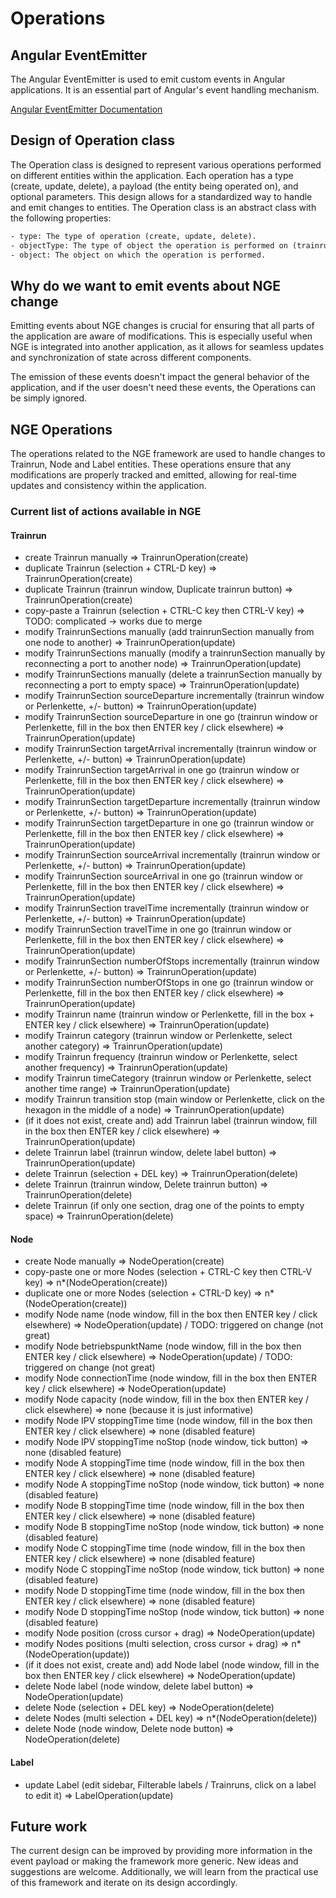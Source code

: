 # Operations

## Angular EventEmitter

The Angular EventEmitter is used to emit custom events in Angular applications. It is an essential part of Angular's event handling mechanism.

[Angular EventEmitter Documentation](https://v17.angular.io/api/core/EventEmitter)

## Design of Operation class

The Operation class is designed to represent various operations performed on different entities within the application. Each operation has a type (create, update, delete), a payload (the entity being operated on), and optional parameters. This design allows for a standardized way to handle and emit changes to entities. The Operation class is an abstract class with the following properties:

```txt
- type: The type of operation (create, update, delete).
- objectType: The type of object the operation is performed on (trainrun, node).
- object: The object on which the operation is performed.
```

## Why do we want to emit events about NGE change

Emitting events about NGE changes is crucial for ensuring that all parts of the application are aware of modifications. This is especially useful when NGE is integrated into another application, as it allows for seamless updates and synchronization of state across different components.

The emission of these events doesn't impact the general behavior of the application, and if the user doesn't need these events, the Operations can be simply ignored.

## NGE Operations

The operations related to the NGE framework are used to handle changes to Trainrun, Node and Label entities. These operations ensure that any modifications are properly tracked and emitted, allowing for real-time updates and consistency within the application.

### Current list of actions available in NGE

#### Trainrun

- create Trainrun manually => TrainrunOperation(create)
- duplicate Trainrun (selection + CTRL-D key) => TrainrunOperation(create)
- duplicate Trainrun (trainrun window, Duplicate trainrun button) => TrainrunOperation(create)
- copy-paste a Trainrun (selection + CTRL-C key then CTRL-V key) => TODO: complicated -> works due to merge
- modify TrainrunSections manually (add trainrunSection manually from one node to another) => TrainrunOperation(update)
- modify TrainrunSections manually (modify a trainrunSection manually by reconnecting a port to another node) => TrainrunOperation(update)
- modify TrainrunSections manually (delete a trainrunSection manually by reconnecting a port to empty space) => TrainrunOperation(update)
- modify TrainrunSection sourceDeparture incrementally (trainrun window or Perlenkette, +/- button) => TrainrunOperation(update)
- modify TrainrunSection sourceDeparture in one go (trainrun window or Perlenkette, fill in the box then ENTER key / click elsewhere) => TrainrunOperation(update)
- modify TrainrunSection targetArrival incrementally (trainrun window or Perlenkette, +/- button) => TrainrunOperation(update)
- modify TrainrunSection targetArrival in one go (trainrun window or Perlenkette, fill in the box then ENTER key / click elsewhere) => TrainrunOperation(update)
- modify TrainrunSection targetDeparture incrementally (trainrun window or Perlenkette, +/- button) => TrainrunOperation(update)
- modify TrainrunSection targetDeparture in one go (trainrun window or Perlenkette, fill in the box then ENTER key / click elsewhere) => TrainrunOperation(update)
- modify TrainrunSection sourceArrival incrementally (trainrun window or Perlenkette, +/- button) => TrainrunOperation(update)
- modify TrainrunSection sourceArrival in one go (trainrun window or Perlenkette, fill in the box then ENTER key / click elsewhere) => TrainrunOperation(update)
- modify TrainrunSection travelTime incrementally (trainrun window or Perlenkette, +/- button) => TrainrunOperation(update)
- modify TrainrunSection travelTime in one go (trainrun window or Perlenkette, fill in the box then ENTER key / click elsewhere) => TrainrunOperation(update)
- modify TrainrunSection numberOfStops incrementally (trainrun window or Perlenkette, +/- button) => TrainrunOperation(update)
- modify TrainrunSection numberOfStops in one go (trainrun window or Perlenkette, fill in the box then ENTER key / click elsewhere) => TrainrunOperation(update)
- modify Trainrun name (trainrun window or Perlenkette, fill in the box + ENTER key / click elsewhere) => TrainrunOperation(update)
- modify Trainrun category (trainrun window or Perlenkette, select another category) => TrainrunOperation(update)
- modify Trainrun frequency (trainrun window or Perlenkette, select another frequency) => TrainrunOperation(update)
- modify Trainrun timeCategory (trainrun window or Perlenkette, select another time range) => TrainrunOperation(update)
- modify Trainrun transition stop (main window or Perlenkette, click on the hexagon in the middle of a node) => TrainrunOperation(update)
- (if it does not exist, create and) add Trainrun label (trainrun window, fill in the box then ENTER key / click elsewhere) => TrainrunOperation(update)
- delete Trainrun label (trainrun window, delete label button) => TrainrunOperation(update)
- delete Trainrun (selection + DEL key) => TrainrunOperation(delete)
- delete Trainrun (trainrun window, Delete trainrun button) => TrainrunOperation(delete)
- delete Trainrun (if only one section, drag one of the points to empty space) => TrainrunOperation(delete)

#### Node

- create Node manually => NodeOperation(create)
- copy-paste one or more Nodes (selection + CTRL-C key then CTRL-V key) => n\*(NodeOperation(create))
- duplicate one or more Nodes (selection + CTRL-D key) => n\*(NodeOperation(create))
- modify Node name (node window, fill in the box then ENTER key / click elsewhere) => NodeOperation(update) / TODO: triggered on change (not great)
- modify Node betriebspunktName (node window, fill in the box then ENTER key / click elsewhere) => NodeOperation(update) / TODO: triggered on change (not great)
- modify Node connectionTime (node window, fill in the box then ENTER key / click elsewhere) => NodeOperation(update)
- modify Node capacity (node window, fill in the box then ENTER key / click elsewhere) => none (because it is just informative)
- modify Node IPV stoppingTime time (node window, fill in the box then ENTER key / click elsewhere) => none (disabled feature)
- modify Node IPV stoppingTime noStop (node window, tick button) => none (disabled feature)
- modify Node A stoppingTime time (node window, fill in the box then ENTER key / click elsewhere) => none (disabled feature)
- modify Node A stoppingTime noStop (node window, tick button) => none (disabled feature)
- modify Node B stoppingTime time (node window, fill in the box then ENTER key / click elsewhere) => none (disabled feature)
- modify Node B stoppingTime noStop (node window, tick button) => none (disabled feature)
- modify Node C stoppingTime time (node window, fill in the box then ENTER key / click elsewhere) => none (disabled feature)
- modify Node C stoppingTime noStop (node window, tick button) => none (disabled feature)
- modify Node D stoppingTime time (node window, fill in the box then ENTER key / click elsewhere) => none (disabled feature)
- modify Node D stoppingTime noStop (node window, tick button) => none (disabled feature)
- modify Node position (cross cursor + drag) => NodeOperation(update)
- modify Nodes positions (multi selection, cross cursor + drag) => n\*(NodeOperation(update))
- (if it does not exist, create and) add Node label (node window, fill in the box then ENTER key / click elsewhere) => NodeOperation(update)
- delete Node label (node window, delete label button) => NodeOperation(update)
- delete Node (selection + DEL key) => NodeOperation(delete)
- delete Nodes (multi selection + DEL key) => n\*(NodeOperation(delete))
- delete Node (node window, Delete node button) => NodeOperation(delete)

#### Label

- update Label (edit sidebar, Filterable labels / Trainruns, click on a label to edit it) => LabelOperation(update)

## Future work

The current design can be improved by providing more information in the event payload or making the framework more generic. New ideas and suggestions are welcome. Additionally, we will learn from the practical use of this framework and iterate on its design accordingly.
